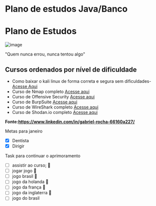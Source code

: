 # Plano de estudos Java/Banco
<h1> Plano de Estudos </h1>

![image](https://user-images.githubusercontent.com/122228483/211404826-8ba6cdb6-2c35-43ff-a88e-28478102ce49.png)

"Quem nunca errou, nunca tentou algo"
## Cursos ordenados por nível de dificuldade
- Como baixar o kali linux de forma correta e segura sem dificuldades- [Acesse Aqui](https://www.kali.org/)
- Curso de Nmap completo [Acesse aqui](https://nmap.org/)
- Curso de Offensive Security [Acesse aqui](https://www.offensive-security.com/)
- Curso de BurpSuite [Acesse aqui](https://portswigger.net/burp)
- Curso de WireShark completo [Acesse aqui](https://www.wireshark.org/)
- Curso de Shodan.io completo [Acesse aqui](https://shodan.io)


__Fonte:https://www.linkedin.com/in/gabriel-rocha-66160a227/__


Metas para janeiro
- [x] Dentista
- [x] Dirigir

Task para continuar o aprimoramento 
- [ ] assistir ao curso; :speech_balloon:
- [ ] jogar jogo :speech_balloon:
- [ ] jogo brasil :speech_balloon:
- [ ] jogo da holanda :speech_balloon:
- [ ] jogo da frança :speech_balloon:
- [ ] jogo da inglaterra :speech_balloon:
- [ ] jogo do brasil 
